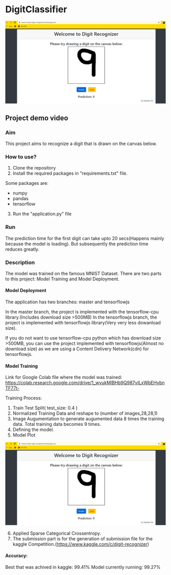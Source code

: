 # DigitClassifier

<img src="https://github.com/rajtilakls2510/DigitClassifier/blob/master/Project%20demo2.png">

## Project demo video


### Aim
This project aims to recognize a digit that is drawn on the canvas below.

### How to use?

1. Clone the repository
2. Install the required packages in "requirements.txt" file. 

Some packages are:

- numpy
- pandas
- tensorflow

3. Run the "application.py" file

### Run
The prediction time for the first digit can take upto 20 secs(Happens mainly because the model is loading). But subsequently the prediction time reduces greatly.

### Description
The model was trained on the famous MNIST Dataset. There are two parts to this project: Model Training and Model Deployment.

#### Model Deployment
The application has two branches: master and tensorflowjs

In the master branch, the project is implemented with the tensorflow-cpu library.(Includes download  size >500MB)
In the tensorflowjs branch, the project is implemented with tensorflowjs library(Very very less dowanload size).

If you do not want to use tensorflow-cpu python which has download size >500MB, you can use the project implemented with tensorflowjs(Almost no download size) as we are using a 
Content Delivery Network(cdn) for tensorflowjs.

#### Model Training

Link for Google Colab file where the model was trained: https://colab.research.google.com/drive/1_wvukMlBHb9Q987vILxWbEHybnTF77t-

Training Process:

1. Train Test Split( test_size: 0.4 )
2. Normalized Training Data and reshape to (number of images,28,28,1)
3. Image Augumentation to generate augumented data 8 times the training data. Total training data becomes 9 times. 
4. Defining the model.
5. Model Plot

<img src="https://github.com/rajtilakls2510/DigitClassifier/blob/master/Project%20demo2.png">

6. Applied Sparse Categorical Crossentropy.
7. The submission part is for the generation of submission file for the kaggle Competition.(https://www.kaggle.com/c/digit-recognizer)

#### Accuracy:

Best that was achived in kaggle: 99.41%
Model currently running: 99.27% 
